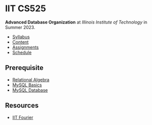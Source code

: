 # IIT CS525

**Advanced Database Organization** at
*Illinois Institute of Technology* in
Summer 2023.

- [Syllabus](https://github.com/hendraanggrian/IIT-CS525/blob/assets/syllabus.pdf)
- [Content](https://github.com/hendraanggrian/IIT-CS525/tree/assets/)
- [Assignments](https://github.com/hendraanggrian/IIT-CS525/tree/main/assignments/)
- [Schedule](.class.ics)

## Prerequisite

- [Relational Algebra](https://github.com/hendraanggrian/IIT-CS425/blob/main/relational_algebra.md)
- [MySQL Basics](https://github.com/hendraanggrian/IIT-CS425/blob/main/mysql_basics.md)
- [MySQL Database](https://github.com/hendraanggrian/IIT-CS425/blob/main/mysql_database.md)

## Resources

- [IIT Fourier](http://cs.iit.edu/~glavic/cs425/13fall/files/fourier_oracle_instructions.pdf)
